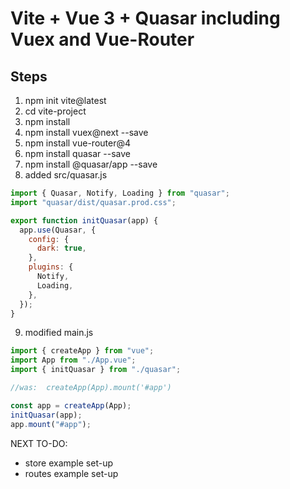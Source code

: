 # Vite + Vue 3 + Quasar including Vuex and Vue-Router

## Steps

1. npm init vite@latest
2. cd vite-project
3. npm install
4. npm install vuex@next --save
5. npm install vue-router@4
6. npm install quasar --save
7. npm install @quasar/app --save
8. added src/quasar.js 
``` javascript
import { Quasar, Notify, Loading } from "quasar";
import "quasar/dist/quasar.prod.css";

export function initQuasar(app) {
  app.use(Quasar, {
    config: {
      dark: true,
    },
    plugins: {
      Notify,
      Loading,
    },
  });
}
```
9. modified main.js
``` javascript
import { createApp } from "vue";
import App from "./App.vue";
import { initQuasar } from "./quasar";

//was:  createApp(App).mount('#app')

const app = createApp(App);
initQuasar(app);
app.mount("#app");
```

NEXT TO-DO:
- store example set-up
- routes example set-up